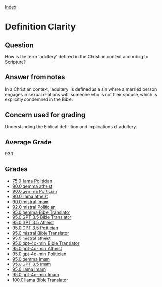 
[Index](../index.md)
# Definition Clarity
## Question
How is the term 'adultery' defined in the Christian context according to Scripture?

## Answer from notes
In a Christian context, 'adultery' is defined as a sin where a married person engages in sexual relations with someone who is not their spouse, which is explicitly condemned in the Bible.

## Concern used for grading
Understanding the Biblical definition and implications of adultery.

## Average Grade
93.1

## Grades
 * [75.0 llama Politician](../answers/llama_Politician/Definition_Clarity.md)
 * [90.0 gemma atheist](../answers/gemma_atheist/Definition_Clarity.md)
 * [90.0 gemma Politician](../answers/gemma_Politician/Definition_Clarity.md)
 * [90.0 llama atheist](../answers/llama_atheist/Definition_Clarity.md)
 * [90.0 mistral Imam](../answers/mistral_Imam/Definition_Clarity.md)
 * [92.0 mistral Politician](../answers/mistral_Politician/Definition_Clarity.md)
 * [95.0 gemma Bible Translator](../answers/gemma_Bible_Translator/Definition_Clarity.md)
 * [95.0 GPT 3.5 Bible Translator](../answers/GPT_3.5_Bible_Translator/Definition_Clarity.md)
 * [95.0 GPT 3.5 Atheist](../answers/GPT_3.5_Atheist/Definition_Clarity.md)
 * [95.0 GPT 3.5 Politician](../answers/GPT_3.5_Politician/Definition_Clarity.md)
 * [95.0 mistral Bible Translator](../answers/mistral_Bible_Translator/Definition_Clarity.md)
 * [95.0 mistral atheist](../answers/mistral_atheist/Definition_Clarity.md)
 * [95.0 gpt-4o-mini Bible Translator](../answers/gpt-4o-mini_Bible_Translator/Definition_Clarity.md)
 * [95.0 gpt-4o-mini Atheist](../answers/gpt-4o-mini_Atheist/Definition_Clarity.md)
 * [95.0 gpt-4o-mini Politician](../answers/gpt-4o-mini_Politician/Definition_Clarity.md)
 * [95.0 gemma Imam](../answers/gemma_Imam/Definition_Clarity.md)
 * [95.0 GPT 3.5 Imam](../answers/GPT_3.5_Imam/Definition_Clarity.md)
 * [95.0 llama Imam](../answers/llama_Imam/Definition_Clarity.md)
 * [95.0 gpt-4o-mini Imam](../answers/gpt-4o-mini_Imam/Definition_Clarity.md)
 * [100.0 llama Bible Translator](../answers/llama_Bible_Translator/Definition_Clarity.md)
